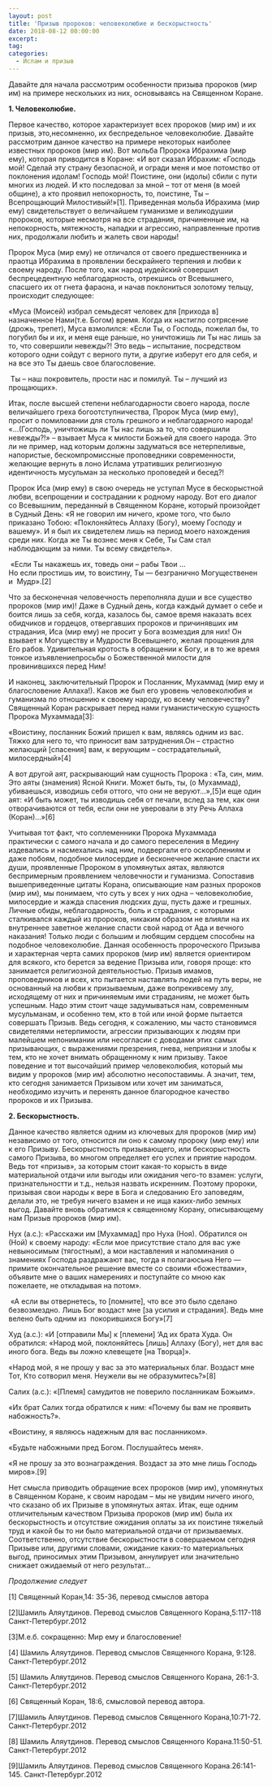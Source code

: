 ```yaml
---
layout: post
title: 'Призыв пророков: человеколюбие и бескорыстность'
date: 2018-08-12 00:00:00
excerpt:
tag:
categories:
  - Ислам и призыв
---
```


Давайте для начала рассмотрим особенности призыва пророков (мир им) на примере нескольких из них, основываясь на Священном Коране.

**1. Человеколюбие.**

Первое качество, которое характеризует всех пророков (мир им) и их призыв, это,несомненно, их беспредельное человеколюбие. Давайте рассмотрим данное качество на примере некоторых наиболее известных пророков (мир им). Вот мольба Пророка Ибрахима (мир ему), которая приводится в Коране: «И вот сказал Ибрахим: «Господь мой! Сделай эту страну безопасной, и огради меня и мое потомство от поклонения идолам! Господь мой! Поистине, они (идолы) сбили с пути многих из людей. И кто последовал за мной – тот от меня (в моей общине), а кто проявил непокорность, то, поистине, Ты – Всепрощающий Милостивый!»[1]. Приведенная мольба Ибрахима (мир ему) свидетельствует о величайшем гуманизме и великодушии пророков, которые несмотря на все страдания, причиненные им, на непокорность, мятежность, нападки и агрессию, направленные против них, продолжали любить и жалеть свои народы!

Пророк Муса (мир ему) не отличался от своего предшественника и праотца Ибрахима в проявлении бескрайнего терпения и любви к своему народу. После того, как народ иудейский совершил беспрецедентную неблагодарность, отрекшись от Всевышнего, спасшего их от гнета фараона, и начав поклониться золотому тельцу, происходит следующее:

«Муса (Моисей) избрал семьдесят человек для [прихода в] назначенное Нами(т.е. Богом) время. Когда их настигло сотрясение (дрожь, трепет), Муса взмолился: «Если Ты, о Господь, пожелал бы, то погубил бы и их, и меня еще раньше, но уничтожишь ли Ты нас лишь за то, что совершили невежды?! Это ведь – испытание, посредством которого одни сойдут с верного пути, а другие изберут его для себя, и на все это Ты даешь свое благословение.

 Ты – наш покровитель, прости нас и помилуй. Ты – лучший из прощающих».

Итак, после высшей степени неблагодарности своего народа, после величайшего греха богоотступничества, Пророк Муса (мир ему), просит о помиловании для столь грешного и неблагодарного народа! «…(Господь, уничтожишь ли Ты нас лишь за то, что совершили невежды?!» – взывает Муса к милости Божьей для своего народа. Это ли не пример, над которым должны задуматься все нетерпеливые, напористые, бескомпромиссные проповедники современности, желающие вернуть в лоно Ислама утративших религиозную идентичность мусульман за несколько проповедей и бесед?!

Пророк Иса (мир ему) в свою очередь не уступал Мусе в бескорыстной любви, всепрощении и сострадании к родному народу. Вот его диалог со Всевышним, переданный в Священном Коране, который произойдет в Судный День: «Я не говорил им ничего, кроме того, что было приказано Тобою: «Поклоняйтесь Аллаху (Богу), моему Господу и вашему». И я был их свидетелем лишь на период моего нахождения среди них. Когда же Ты вознес меня к Себе, Ты Сам стал наблюдающим за ними. Ты всему свидетель».

 «Если Ты накажешь их, товедь они – рабы Твои …<br>Но если простишь им, то воистину, Ты — безгранично Могущественен и  Мудр».[2]

Что за бесконечная человечность переполняла души и все существо пророков (мир им)! Даже в Судный день, когда каждый думает о себе и боится лишь за себя, когда, казалось бы, самое время наказать всех обидчиков и гордецов, отвергавших пророков и причинявших им страдания, Иса (мир ему) не просит у Бога возмездия для них! Он взывает к Могуществу и Мудрости Всевышнего, желая прощения для Его рабов. Удивительная кротость в обращении к Богу, и в то же время тонкое изъявлениепросьбы о Божественной милости для провинившихся перед Ним!

И наконец, заключительный Пророк и Посланник, Мухаммад (мир ему и благословение Аллаха!). Каков же был его уровень человеколюбия и гуманизма по отношению к своему народу, ко всему человечеству? Священный Коран раскрывает перед нами гуманистическую сущность Пророка Мухаммада[3]:

«Воистину, посланник Божий пришел к вам, являясь одним из вас. Тяжко для него то, что приносит вам затруднения.Он – страстно желающий [спасения] вам, к верующим – сострадательный, милосердный»[4]

А вот другой аят, раскрывающий нам сущность Пророка : «Та, син, мим. Это аяты (знамения) Ясной Книги. Может быть, ты, (о Мухаммад), убиваешься, изводишь себя оттого, что они не веруют…»,[5]и еще один аят: «И быть может, ты изводишь себя от печали, вслед за тем, как они отворачиваются от тебя, если они не уверовали в эту Речь Аллаха (Коран)…»[6]

Учитывая тот факт, что соплеменники Пророка Мухаммада  практически с самого начала и до самого переселения в Медину издевались и насмехались над ним, подвергали его оскорблениям и даже побоям, подобное милосердие и бесконечное желание спасти их души, проявленные Пророком в упомянутых аятах, являются беспримерным проявлением человечности и гуманизма. Сопоставив вышеприведенные цитаты Корана, описывающие нам разных пророков (мир им), мы понимаем, что суть у всех у них одна – человеколюбие, милосердие и жажда спасения людских душ, пусть даже и грешных. Личные обиды, неблагодарность, боль и страдания, с которыми сталкивался каждый из пророков, никаким образом не влияли на их внутреннее заветное желание спасти свой народ от Ада и вечного наказания! Только люди с большим и любящим сердцем способны на подобное человеколюбие. Данная особенность пророческого Призыва и характерная черта самих пророков (мир им) является ориентиром для всякого, кто берется за ведение Призыва или, говоря проще: кто занимается религиозной деятельностью. Призыв имамов, проповедников и всех, кто пытается наставлять людей на путь веры, не основанный на любви к призываемым, даже вопрекивсему злу, исходящему от них и причиняемым ими страданиям, не может быть успешным. Надо этим стоит чаще задумываться нам, современным мусульманам, и особенно тем, кто в той или иной форме пытается совершать Призыв. Ведь сегодня, к сожалению, мы часто становимся свидетелями нетерпимости, агрессии призывающих к людям при малейшем непонимании или несогласии с доводами этих самых призывающих, с выражениями презрения, гнева, неприязни и злобы к тем, кто не хочет внимать обращенному к ним призыву. Такое поведение и тот высочайший пример человеколюбия, который мы видим у пророков (мир им) абсолютно несопоставимы. А значит, тем, кто сегодня занимается Призывом или хочет им заниматься, необходимо изучить и перенять данное благородное качество пророков и их Призыва.

**2. Бескорыстность.**

Данное качество является одним из ключевых для пророков (мир им) независимо от того, относится ли оно к самому пророку (мир ему) или к его Призыву. Бескорыстность призывающего, или бескорыстность самого Призыва, во многом определяет его успех и приятие народом. Ведь тот «призыв», за которым стоит какая-то корысть в виде материальной отдачи или выгоды или ожидания чего-то взамен: услуги, признательностти и т.д., нельзя назвать искренним. Поэтому пророки, призывая свои народы к вере в Бога и следованию Его заповедям, делали это, не требуя ничего взамен и не ища каких-либо земных выгод. Давайте вновь обратимся к священному Корану, описывающему нам Призыв пророков (мир им).

Нух (а.с.): «Расскажи им [Мухаммад] про Нуха (Ноя). Обратился он (Ной) к своему народу: «Если мое присутствие стало для вас уже невыносимым (тягостным), а мои наставления и напоминания о знамениях Господа раздражают вас, тогда я полагаюсьна Него — примите окончательное решение вместе со своими «божествами», объявите мне о ваших намерениях и поступайте со мною как пожелаете, не откладывая на потом».

 «А если вы отвернетесь, то [помните], что все это было сделано безвозмездно. Лишь Бог воздаст мне [за усилия и страдания]. Ведь мне велено быть одним из  покорившихся Богу»[7]

Худ (а.с.): «И [отправили Мы] к [племени] ‘Ад их брата Худа. Он обратился: «Народ мой, поклоняйтесь [лишь] Аллаху (Богу), нет для вас иного бога. Ведь вы ложно клевещете [на Творца]».

«Народ мой, я не прошу у вас за это материальных благ. Воздаст мне Тот, Кто сотворил меня. Неужели вы не образумитесь?»[8]

Салих (а.с.): «[Племя] самудитов не поверило посланникам Божьим».

«Их брат Салих тогда обратился к ним: «Почему бы вам не проявить набожность?».

«Воистину, я являюсь надежным для вас посланником».

«Будьте набожными пред Богом. Послушайтесь меня».

«Я не прошу за это вознаграждения. Воздаст за это мне лишь Господь миров».[9]

Нет смысла приводить обращение всех пророков (мир им), упомянутых в Священном Коране, к своим народам – мы не увидим ничего иного, что сказано об их Призыве в упомянутых аятах. Итак, еще одним отличительным качеством Призыва пророков (мир им) была их бескорыстность и отсутствие ожидания оплаты за их поистине тяжелый труд и какой бы то ни было материальной отдачи от призываемых. Соответственно, отсутствие бескорыстности в совершаемом сегодня Призыве или, другими словами, ожидание каких-то материальных выгод, приносимых этим Призывом, аннулирует или значительно снижает ожидаемый от него результат…

*Продолжение следует*

[1] Священный Коран,14: 35-36, перевод смыслов автора

[2]Шамиль Аляутдинов. Перевод смыслов Священного Корана,5:117-118 Санкт-Петербург.2012

[3]М.е.б. сокращенно: Мир ему и благословение!

[4] Шамиль Аляутдинов. Перевод смыслов Священного Корана, 9:128. Санкт-Петербург.2012

[5] Шамиль Аляутдинов. Перевод смыслов Священного Корана, 26:1-3. Санкт-Петербург.2012

[6] Священный Коран, 18:6, смысловой перевод автора.

[7]Шамиль Аляутдинов. Перевод смыслов Священного Корана,10:71-72. Санкт-Петербург.2012

[8] Шамиль Аляутдинов. Перевод смыслов Священного Корана.11:50-51. Санкт-Петербург.2012

[9]Шамиль Аляутдинов. Перевод смыслов Священного Корана.26:141-145. Санкт-Петербург.2012